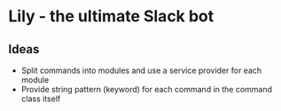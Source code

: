 # Lily - the ultimate Slack bot

## Ideas

- Split commands into modules and use a service provider for each module
- Provide string pattern (keyword) for each command in the command class itself
